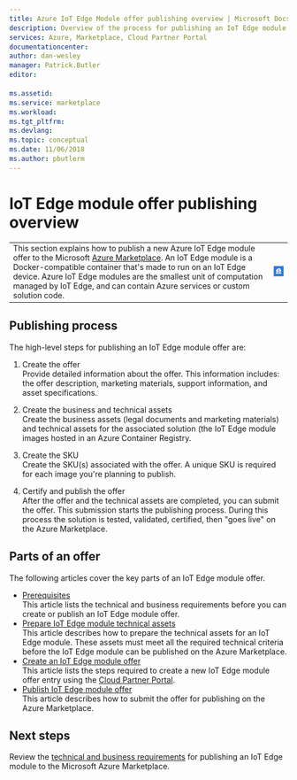 ```yaml
---
title: Azure IoT Edge Module offer publishing overview | Microsoft Docs
description: Overview of the process for publishing an IoT Edge module offer on Azure Marketplace.
services: Azure, Marketplace, Cloud Partner Portal
documentationcenter:
author: dan-wesley
manager: Patrick.Butler  
editor:

ms.assetid: 
ms.service: marketplace
ms.workload: 
ms.tgt_pltfrm: 
ms.devlang: 
ms.topic: conceptual
ms.date: 11/06/2018
ms.author: pbutlerm
---
```


# IoT Edge module offer publishing overview

<table> <tr> <td>This section explains how to publish a new Azure IoT Edge module offer to the Microsoft <a href="https://azuremarketplace.microsoft.com">Azure Marketplace</a>. An IoT Edge module is a Docker-compatible container that's made to run on an IoT Edge device. Azure IoT Edge modules are the smallest unit of computation managed by IoT Edge, and can contain Azure services or custom solution code. </td> <td><img src="./media/iotedge-icon1.png"  alt="Azure IoT Edge module icon" /></td> </tr> </table>

## Publishing process

The high-level steps for publishing an IoT Edge module offer are:

1. Create the offer<br> Provide detailed information about the offer. This information includes:  the offer description, marketing materials, support information, and asset specifications.

2. Create the business and technical assets<br> Create the business assets (legal documents and marketing materials) and technical assets for the associated solution (the IoT Edge module images hosted in an Azure Container Registry.

3. Create the SKU<br> Create the SKU(s) associated with the offer. A unique SKU is required for each image you're planning to publish.

4. Certify and publish the offer <br>After the offer and the technical assets are completed, you can submit the offer. This submission starts the publishing process. During this process the solution is tested, validated, certified, then "goes live" on the Azure Marketplace.

## Parts of an offer

The following articles cover the key parts of an IoT Edge module offer.

- [Prerequisites](./cpp-prerequisites.md) <br>This article lists the technical and business requirements before you can create or publish an IoT Edge module offer.
- [Prepare IoT Edge module technical assets](./cpp-create-technical-assets.md) <br>This article describes how to prepare the technical assets for an IoT Edge module. These assets must meet all the required technical criteria before the IoT Edge module can be published on the Azure Marketplace.
- [Create an IoT Edge module offer](./cpp-create-offer.md) <br>This article lists the steps required to create a new IoT Edge module offer entry using the [Cloud Partner Portal](https://cloudpartner.azure.com).
- [Publish IoT Edge module offer](./cpp-publish-offer.md)<br> This article describes how to submit the offer for publishing on the Azure Marketplace.

## Next steps

Review the [technical and business requirements](./cpp-prerequisites.md) for publishing an IoT Edge module to the Microsoft Azure Marketplace.
